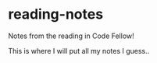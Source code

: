 # reading-notes
 
Notes from the reading in Code Fellow!

This is where I will put all my notes I guess..
